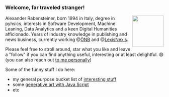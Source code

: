 ### Welcome, far traveled stranger!

<img scale=2.0 src="https://media.giphy.com/media/vFKqnCdLPNOKc/giphy.gif" style="float:right" width="100" height="100" />

Alexander Rabensteiner, born 1994 in Italy, degree in pyhsics, interests in Software Development, Machine Leaning, Data Analytics and a keen Digital Humanities afficionado. Years of industry knowledge in publishing and news business, currently working @[ÖNB](https://www.onb.ac.at/en/research/completed-projects) and @[LexisNexis](https://github.com/LexisNexis). 

Please feel free to stroll around, star what you like and leave a "follow" if you can find anything useful, interesting or at least delightful. 😄  
(you can also reach out [to me personally](mailto:pietracorvo@hotmail.com?subject=GitHub_pietracorvo_followup))

Some of the funny stuff I do here:
- my general purpose bucket list of [interesting stuff](https://github.com/pietracorvo/nice_data_sources)
- some [generative art with Java Script](https://pietracorvo.github.io/generative_art_with_js/)
- etc

<!--TODO etc  bla-->

<!-- TODO not working ![](https://www.google.com/url?sa=i&url=https%3A%2F%2Ftenor.com%2Fsearch%2Fmr-spock-gifs&psig=AOvVaw0YsFba0uiexD3BRD8jt8iW&ust=1676308899348000&source=images&cd=vfe&ved=0CAwQjRxqFwoTCIicwba_kP0CFQAAAAAdAAAAABAD) -->

<!--  style="border:4px solid #1b6b6f; padding:15px;" -->

<!--
**pietracorvo/pietracorvo** is a ✨ _special_ ✨ repository because its `README.md` (this file) appears on your GitHub profile.

Here are some ideas to get you started:

- 🔭 I’m currently working on ...
- 🌱 I’m currently learning ...
- 👯 I’m looking to collaborate on ...
- 🤔 I’m looking for help with ...
- 💬 Ask me about ...
- 📫 How to reach me: ...
- 😄 Pronouns: ...
- ⚡ Fun fact: ...
-->

<!-- eventually try this https://medium.com/@JakenH/show-off-your-coding-stats-on-your-github-profile-using-wakatime-ce3ceb1063b5 -->
<!-- TODO recherche which funny stuff I could do here ... -->

